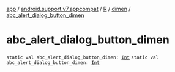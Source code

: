 [app](../../../index.md) / [android.support.v7.appcompat](../../index.md) / [R](../index.md) / [dimen](index.md) / [abc_alert_dialog_button_dimen](./abc_alert_dialog_button_dimen.md)

# abc_alert_dialog_button_dimen

`static val abc_alert_dialog_button_dimen: `[`Int`](https://kotlinlang.org/api/latest/jvm/stdlib/kotlin/-int/index.html)
`static val abc_alert_dialog_button_dimen: `[`Int`](https://kotlinlang.org/api/latest/jvm/stdlib/kotlin/-int/index.html)